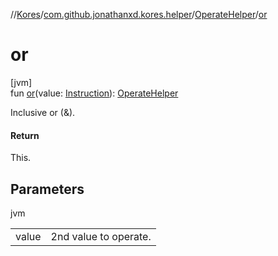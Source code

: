 //[Kores](../../../index.md)/[com.github.jonathanxd.kores.helper](../index.md)/[OperateHelper](index.md)/[or](or.md)

# or

[jvm]\
fun [or](or.md)(value: [Instruction](../../com.github.jonathanxd.kores/-instruction/index.md)): [OperateHelper](index.md)

Inclusive or (&amp;).

#### Return

This.

## Parameters

jvm

| | |
|---|---|
| value | 2nd value to operate. |
